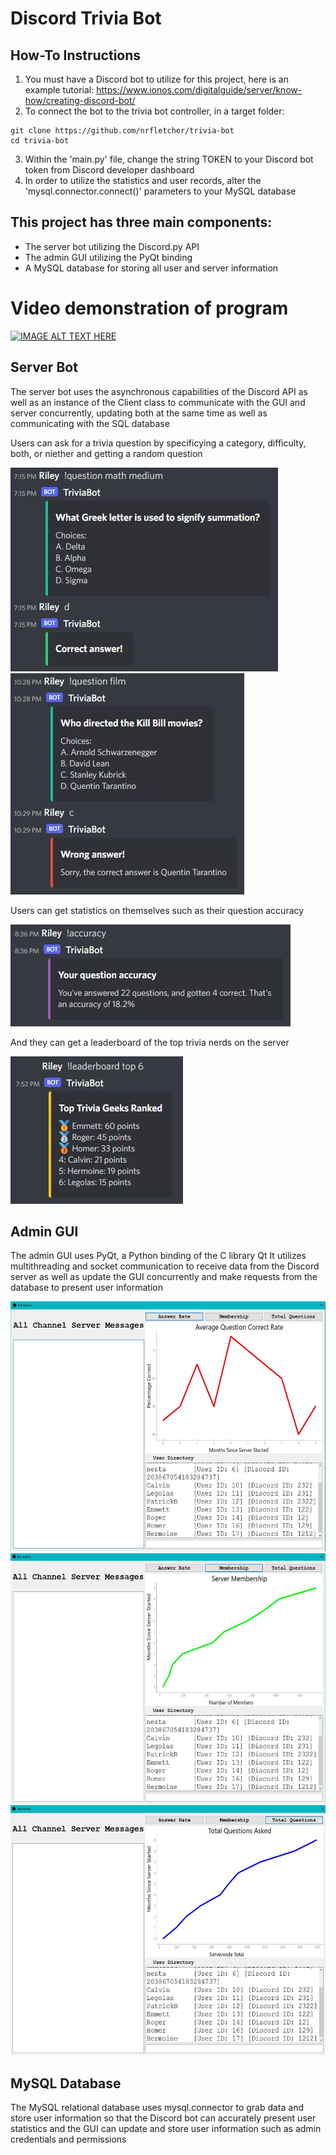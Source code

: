 # Discord Trivia Bot

## How-To Instructions
1. You must have a Discord bot to utilize for this project, here is an example tutorial: https://www.ionos.com/digitalguide/server/know-how/creating-discord-bot/
2. To connect the bot to the trivia bot controller, in a target folder:
```
git clone https://github.com/nrfletcher/trivia-bot
cd trivia-bot
```
3. Within the 'main.py' file, change the string TOKEN to your Discord bot token from Discord developer dashboard
4. In order to utilize the statistics and user records, alter the 'mysql.connector.connect()' parameters to your MySQL database

## This project has three main components:
* The server bot utilizing the Discord.py API
* The admin GUI utilizing the PyQt binding
* A MySQL database for storing all user and server information

# Video demonstration of program
[![IMAGE ALT TEXT HERE](https://img.youtube.com/vi/erW7A1jGKLw/0.jpg)](https://www.youtube.com/watch?v=erW7A1jGKLw)

## Server Bot
The server bot uses the asynchronous capabilities of the Discord API as well as an instance of the Client
class to communicate with the GUI and server concurrently, updating both at the same time as well as 
communicating with the SQL database

Users can ask for a trivia question by specificying a category, difficulty, both, or niether and getting a random question


<img src="https://github.com/nrfletcher/trivia-bot/blob/main/docs/questionright.JPG"/>
</br>
<img src="https://github.com/nrfletcher/trivia-bot/blob/main/docs/questionwrong.JPG"/>


Users can get statistics on themselves such as their question accuracy

<p>
  <img src="https://github.com/nrfletcher/trivia-bot/blob/main/docs/pyaccuracy.JPG"/>
</p>

And they can get a leaderboard of the top trivia nerds on the server

<p>
  <img src="https://github.com/nrfletcher/trivia-bot/blob/main/docs/pyleaderboard.JPG"/>
</p>

## Admin GUI
The admin GUI uses PyQt, a Python binding of the C library Qt
It utilizes multithreading and socket communication to receive data from the Discord server
as well as update the GUI concurrently and make requests from the database to present user information

<img src="https://github.com/nrfletcher/trivia-bot/blob/main/graph1.JPG" width=600 height=400/>
</br>
<img src="https://github.com/nrfletcher/trivia-bot/blob/main/graph2.JPG" width=600 height=400/>
</br>
<img src="https://github.com/nrfletcher/trivia-bot/blob/main/graph3.JPG" width=600 height=400/>

## MySQL Database
The MySQL relational database uses mysql.connector to grab data and store user information so that the
Discord bot can accurately present user statistics and the GUI can update and store user information
such as admin credentials and permissions
